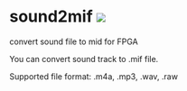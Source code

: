 # sound2mif [![](https://img.shields.io/badge/python-3.7-blue.svg)](https://www.python.org/download/releases/3.7/)
convert sound file to mid for FPGA

You can convert sound track to .mif file.

Supported file format:
.m4a, .mp3, .wav, .raw
